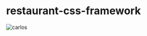 # restaurant-css-framework

![carlos](https://media3.giphy.com/media/l3fZLMbuCOqJ82gec/giphy.gif?cid=ecf05e47oe17i3w7s99as5w2wietj62v3w6jdyo1b17bu05q&ep=v1_gifs_search&rid=giphy.gif&ct=g)
